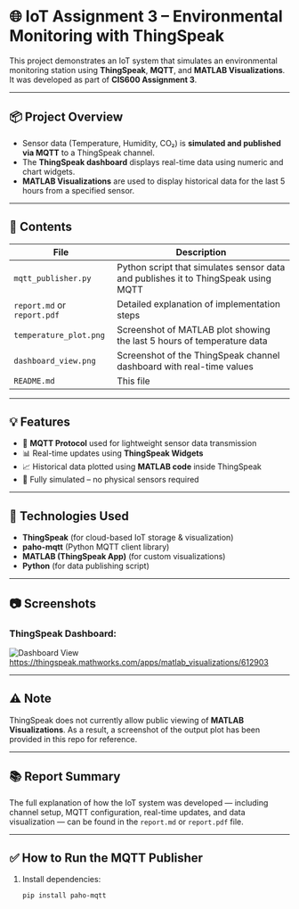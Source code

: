 # 🌐 IoT Assignment 3 – Environmental Monitoring with ThingSpeak

This project demonstrates an IoT system that simulates an environmental monitoring station using **ThingSpeak**, **MQTT**, and **MATLAB Visualizations**. It was developed as part of **CIS600 Assignment 3**.

---

## 📦 Project Overview

- Sensor data (Temperature, Humidity, CO₂) is **simulated and published via MQTT** to a ThingSpeak channel.
- The **ThingSpeak dashboard** displays real-time data using numeric and chart widgets.
- **MATLAB Visualizations** are used to display historical data for the last 5 hours from a specified sensor.

---

## 📁 Contents

| File | Description |
|------|-------------|
| `mqtt_publisher.py` | Python script that simulates sensor data and publishes it to ThingSpeak using MQTT |
| `report.md` or `report.pdf` | Detailed explanation of implementation steps |
| `temperature_plot.png` | Screenshot of MATLAB plot showing the last 5 hours of temperature data |
| `dashboard_view.png` | Screenshot of the ThingSpeak channel dashboard with real-time values |
| `README.md` | This file |

---

## 💡 Features

- 📡 **MQTT Protocol** used for lightweight sensor data transmission
- 📊 Real-time updates using **ThingSpeak Widgets**
- 📈 Historical data plotted using **MATLAB code** inside ThingSpeak
- 🧪 Fully simulated – no physical sensors required

---

## 🔧 Technologies Used

- **ThingSpeak** (for cloud-based IoT storage & visualization)
- **paho-mqtt** (Python MQTT client library)
- **MATLAB (ThingSpeak App)** (for custom visualizations)
- **Python** (for data publishing script)

---

## 📷 Screenshots

### ThingSpeak Dashboard:
![Dashboard View](https://thingspeak.mathworks.com/channels/2894353)
https://thingspeak.mathworks.com/apps/matlab_visualizations/612903

---

## ⚠️ Note

ThingSpeak does not currently allow public viewing of **MATLAB Visualizations**. As a result, a screenshot of the output plot has been provided in this repo for reference.

---

## 📚 Report Summary

The full explanation of how the IoT system was developed — including channel setup, MQTT configuration, real-time updates, and data visualization — can be found in the `report.md` or `report.pdf` file.

---

## ✅ How to Run the MQTT Publisher

1. Install dependencies:
   ```bash
   pip install paho-mqtt
